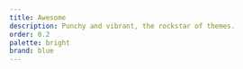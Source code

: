 ```yaml
---
title: Awesome
description: Punchy and vibrant, the rockstar of themes.
order: 0.2
palette: bright
brand: blue
---
```

